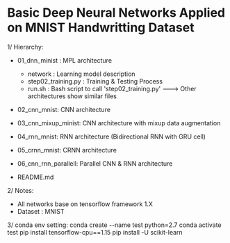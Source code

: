 # Basic Deep Neural Networks Applied on MNIST Handwritting Dataset

1/ Hierarchy:
 + 01_dnn_minist	: MPL architecture
     + network : Learning model description
     + step02_training.py : Training & Testing Process
     + run.sh : Bash script to call 'step02_training.py'
 ---> Other architectures show similar files

 + 02_cnn_mnist:         CNN architecture	
 + 03_cnn_mixup_minist:  CNN architecture with mixup data augmentation
 + 04_rnn_mnist:         RNN architecture (Bidirectional RNN with GRU cell)
 + 05_crnn_mnist:        CRNN architecture
 + 06_cnn_rnn_parallell: Parallel CNN & RNN architecture
 + README.md
 
2/ Notes:
 + All networks base on tensorflow framework 1.X
 + Dataset : MNIST
 
3/ conda env setting:
conda create --name test python=2.7
conda activate test
pip install tensorflow-cpu==1.15
pip install -U scikit-learn

